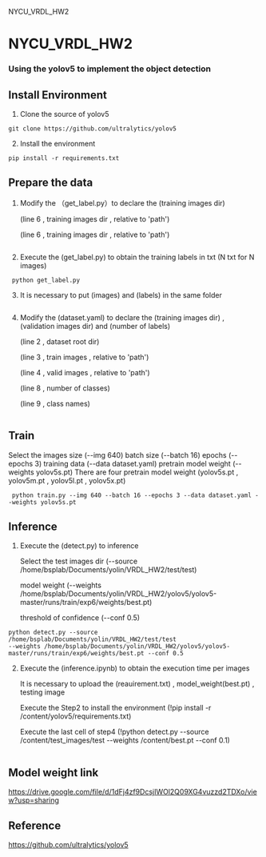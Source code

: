 NYCU_VRDL_HW2
# NYCU_VRDL_HW2
### Using the yolov5 to implement the object detection

## Install Environment
1. Clone the source of yolov5
```
git clone https://github.com/ultralytics/yolov5
```
2. Install the environment
```
pip install -r requirements.txt

```

## Prepare the data
1. Modify the （get_label.py）to declare the (training images dir)

    (line 6 , training images dir , relative to 'path')
    
    (line 6 , training images dir , relative to 'path')
```
```
2. Execute the (get_label.py) to obtain the training labels in txt (N txt for N images)
```
 python get_label.py
```
3. It is necessary to put (images) and (labels) in the same folder
```
```
4. Modify the (dataset.yaml) to declare the (training images dir) , (validation images dir) and (number of labels)

    (line 2 , dataset root dir)
    
    (line 3 , train images , relative to 'path')
    
    (line 4 , valid images , relative to 'path')
    
    (line 8 , number of classes)
    
    (line 9 , class names)
```
```
## Train
Select the images size (--img 640)
batch size (--batch 16)
epochs (--epochs 3)
training data (--data dataset.yaml)
pretrain model weight (--weights yolov5s.pt) 
There are four pretrain model weight (yolov5s.pt , yolov5m.pt , yolov5l.pt , yolov5x.pt)
```
 python train.py --img 640 --batch 16 --epochs 3 --data dataset.yaml --weights yolov5s.pt
```

## Inference
1. Execute the (detect.py) to inference

    Select the test images dir (--source /home/bsplab/Documents/yolin/VRDL_HW2/test/test)
    
    model weight (--weights /home/bsplab/Documents/yolin/VRDL_HW2/yolov5/yolov5-master/runs/train/exp6/weights/best.pt)
    
    threshold of confidence (--conf 0.5)

```
python detect.py --source /home/bsplab/Documents/yolin/VRDL_HW2/test/test
--weights /home/bsplab/Documents/yolin/VRDL_HW2/yolov5/yolov5-master/runs/train/exp6/weights/best.pt --conf 0.5
```

2. Execute the (inference.ipynb) to obtain the execution time per images

    It is necessary to upload the (reauirement.txt) , model_weight(best.pt) , testing image
    
    Execute the Step2 to install the environment (!pip install -r /content/yolov5/requirements.txt)


    Execute the last cell of step4 (!python detect.py --source /content/test_images/test --weights /content/best.pt --conf 0.1)
    
```
```
 
## Model weight link
 https://drive.google.com/file/d/1dFj4zf9DcsjIWOl2Q09XG4vuzzd2TDXo/view?usp=sharing
 
## Reference
 https://github.com/ultralytics/yolov5